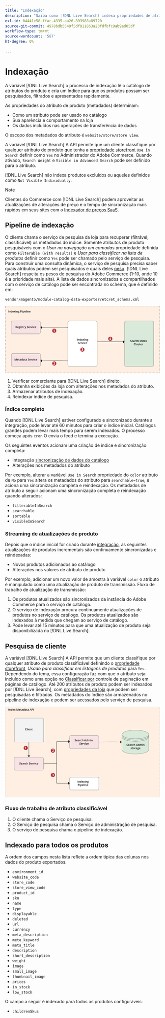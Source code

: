 ```yaml
---
title: "Indexação"
description: "Saiba como [!DNL Live Search] indexa propriedades de atributo de produto."
exl-id: 04441e58-ffac-4335-aa26-893988a89720
source-git-commit: 4978bdb5549f5df911863a23fdfbfc9ab9ad05df
workflow-type: tm+mt
source-wordcount: '587'
ht-degree: 0%

---
```


# Indexação

A variável [!DNL Live Search] o processo de indexação lê o catálogo de atributos do produto e cria um índice para que os produtos possam ser pesquisados, filtrados e apresentados rapidamente.

As propriedades do atributo de produto (metadados) determinam:

* Como um atributo pode ser usado no catálogo
* Sua aparência e comportamento na loja
* Os dados incluídos nas operações de transferência de dados

O escopo dos metadados do atributo é `website/store/store view`.

A variável [!DNL Live Search] A API permite que um cliente classifique por qualquer atributo de produto que tenha a [propriedade storefront](https://experienceleague.adobe.com/docs/commerce-admin/catalog/product-attributes/product-attributes.html) `Use in Search` definir como `Yes` no Administrador do Adobe Commerce. Quando ativado, `Search Weight` e `Visible in Advanced Search` pode ser definido para o atributo.

[!DNL Live Search] não indexa produtos excluídos ou aqueles definidos como `Not Visible Individually`.

>[!NOTE]
>
> Clientes do Commerce com [!DNL Live Search] podem aproveitar as atualizações de alterações de preço e o tempo de sincronização mais rápidos em seus sites com o [Indexador de preços SaaS](../price-index/price-indexing.md).

## Pipeline de indexação

O cliente chama o serviço de pesquisa da loja para recuperar (filtrável, classificável) os metadados do índice. Somente atributos de produto pesquisáveis com o *Usar na navegação em camadas* propriedade definida como `Filterable (with results)` e *Usar para classificar na lista de produtos* definir como `Yes` pode ser chamado pelo serviço de pesquisa.
Para construir uma consulta dinâmica, o serviço de pesquisa precisa saber quais atributos podem ser pesquisados e quais deles [peso](https://experienceleague.adobe.com/docs/commerce-admin/catalog/catalog/search/search-results.html#weighted-search). [!DNL Live Search] respeita os pesos de pesquisa do Adobe Commerce (1-10, onde 10 é a prioridade mais alta). A lista de dados sincronizados e compartilhados com o serviço de catálogo pode ser encontrada no schema, que é definido em:

`vendor/magento/module-catalog-data-exporter/etc/et_schema.xml`

![[!DNL Live Search] diagrama de pesquisa do cliente de indexação](assets/indexing-pipeline.svg)

1. Verificar comerciante para [!DNL Live Search] direito.
1. Obtenha exibições da loja com alterações nos metadados do atributo.
1. Armazenar atributos de indexação.
1. Reindexar índice de pesquisa.

### Índice completo

Quando [!DNL Live Search] estiver configurado e sincronizado durante a integração, pode levar até 60 minutos para criar o índice inicial. Catálogos grandes podem levar mais tempo para serem indexados. O processo começa após `cron` O envia o feed e termina a execução.

Os seguintes eventos acionam uma criação de índice e sincronização completa:

* Integração [sincronização de dados do catálogo](install.md#synchronize-catalog-data)
* Alterações nos metadados do atributo

Por exemplo, alterar a variável `Use in Search` propriedade do `color` atributo de `No` para `Yes` altera os metadados do atributo para `searchable=true`, e aciona uma sincronização completa e reindexação. Os metadados de atributo a seguir acionam uma sincronização completa e reindexação quando alterados:

* `filterableInSearch`
* `searchable`
* `sortable`
* `visibleInSearch`

### Streaming de atualizações de produto

Depois que o índice inicial for criado durante [integração](install.md#synchronize-catalog-data), as seguintes atualizações de produtos incrementais são continuamente sincronizadas e reindexadas:

* Novos produtos adicionados ao catálogo
* Alterações nos valores de atributo de produto

Por exemplo, adicionar um novo valor de amostra à variável `color` o atributo é manipulado como uma atualização de produto de transmissão.
Fluxo de trabalho de atualização de transmissão:

1. Os produtos atualizados são sincronizados da instância do Adobe Commerce para o serviço de catálogo.
1. O serviço de indexação procura continuamente atualizações de produtos no serviço de catálogo. Os produtos atualizados são indexados à medida que chegam ao serviço de catálogo.
1. Pode levar até 15 minutos para que uma atualização de produto seja disponibilizada no [!DNL Live Search].

## Pesquisa de cliente

A variável [!DNL Live Search] A API permite que um cliente classifique por qualquer atributo de produto classificável definindo o [propriedade storefront](https://experienceleague.adobe.com/docs/commerce-admin/catalog/product-attributes/product-attributes.html), *Usado para classificar em listagens de produtos* para `Yes`. Dependendo do tema, essa configuração faz com que o atributo seja incluído como uma opção no [Classificar por](https://experienceleague.adobe.com/docs/commerce-admin/catalog/catalog/navigation/navigation.html) controle de paginação em páginas de catálogo. Até 200 atributos de produto podem ser indexados por [!DNL Live Search], com [propriedades da loja](https://experienceleague.adobe.com/docs/commerce-admin/catalog/product-attributes/product-attributes.html) que podem ser pesquisadas e filtradas.
Os metadados do índice são armazenados no pipeline de indexação e podem ser acessados pelo serviço de pesquisa.

![[!DNL Live Search] diagrama da API de metadados de índice](assets/index-metadata-api.svg)

### Fluxo de trabalho de atributo classificável

1. O cliente chama o Serviço de pesquisa.
1. O Serviço de pesquisa chama o Serviço de administração de pesquisa.
1. O serviço de pesquisa chama o pipeline de indexação.

## Indexado para todos os produtos

A ordem dos campos nesta lista reflete a ordem típica das colunas nos dados do produto exportados.

* `environment_id`
* `website_code`
* `store_code`
* `store_view_code`
* `product_id`
* `sku`
* `name`
* `type`
* `displayable`
* `deleted`
* `url`
* `currency`
* `meta_description`
* `meta_keyword`
* `meta_title`
* `description`
* `short_description`
* `weight`
* `image`
* `small_image`
* `thumbnail_image`
* `prices`
* `in_stock`
* `low_stock`

O campo a seguir é indexado para todos os produtos configuráveis:

* `childrenSkus`
